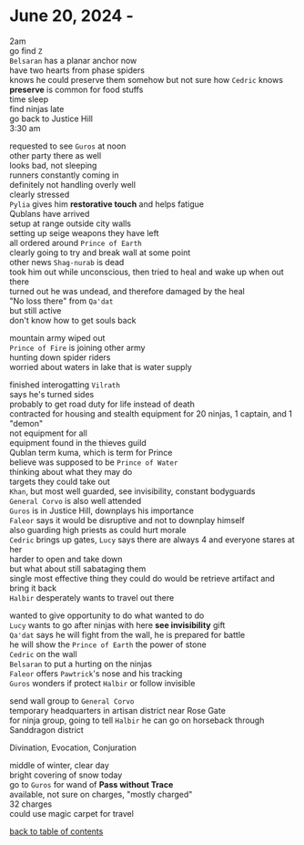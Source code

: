 # June 20, 2024 - 

2am  
go find `Z`  
`Belsaran` has a planar anchor now  
have two hearts from phase spiders  
knows he could preserve them somehow but not sure how
`Cedric` knows **preserve** is common for food stuffs  
time sleep  
find ninjas late  
go back to Justice Hill  
3:30 am  

requested to see `Guros` at noon  
other party there as well  
looks bad, not sleeping  
runners constantly coming in  
definitely not handling overly well  
clearly stressed  
`Pylia` gives him **restorative touch** and helps fatigue  
Qublans have arrived  
setup at range outside city walls  
setting up seige weapons they have left  
all ordered around `Prince of Earth`  
clearly going to try and break wall at some point  
other news `Shag-nurab` is dead  
took him out while unconscious, then tried to heal and wake up when out there  
turned out he was undead, and therefore damaged by the heal  
"No loss there" from `Qa'dat`  
but still active  
don't know how to get souls back  

mountain army wiped out  
`Prince of Fire` is joining other army  
hunting down spider riders  
worried about waters in lake that is water supply  

finished interogatting `Vilrath`  
says he's turned sides  
probably to get road duty for life instead of death  
contracted for housing and stealth equipment for 20 ninjas, 1 captain, and 1 "demon"  
not equipment for all  
equipment found in the thieves guild  
Qublan term kuma, which is term for Prince  
believe was supposed to be `Prince of Water`  
thinking about what they may do  
targets they could take out  
`Khan`, but most well guarded, see invisibility, constant bodyguards  
`General Corvo` is also well attended  
`Guros` is in Justice Hill, downplays his importance  
`Faleor` says it would be disruptive and not to downplay himself  
also guarding high priests as could hurt morale  
`Cedric` brings up gates, `Lucy` says there are always 4 and everyone stares at her  
harder to open and take down  
but what about still sabataging them  
single most effective thing they could do would be retrieve artifact and bring it back  
`Halbir` desperately wants to travel out there  

wanted to give opportunity to do what wanted to do  
`Lucy` wants to go after ninjas with here **see invisibility** gift  
`Qa'dat` says he will fight from the wall, he is prepared for battle  
he will show the `Prince of Earth` the power of stone  
`Cedric` on the wall  
`Belsaran` to put a hurting on the ninjas  
`Faleor` offers `Pawtrick`'s nose and his tracking  
`Guros` wonders if protect `Halbir` or follow invisible  

send wall group to `General Corvo`  
temporary headquarters in artisan district near Rose Gate  
for ninja group, going to tell `Halbir` he can go on horseback through Sanddragon district  

Divination, Evocation, Conjuration  

middle of winter, clear day  
bright covering of snow today  
go to `Guros` for wand of **Pass without Trace**  
available, not sure on charges, "mostly charged"  
32 charges  
could use magic carpet for travel  









[back to table of contents](/sessions/README.md)
